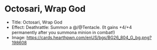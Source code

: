 # Octosari, Wrap God
- Title:  Octosari, Wrap God
- Effect:  Deathrattle: Summon a @/@Tentacle. (It gains +4/+4 permanently after you summona minion in combat!)
- Image:  https://cards.hearthpwn.com/enUS/bgs/BG26_804_G_bg.png?198608
